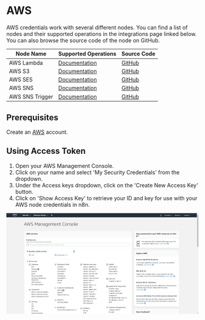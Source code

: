 # AWS

AWS credentials work with several different nodes. You can find a list of nodes and their supported operations in the integrations page linked below. You can also browse the source code of the node on GitHub.

| Node Name       | Supported Operations                                                      | Source Code                                                                                 |
|-----------------|---------------------------------------------------------------------------|---------------------------------------------------------------------------------------------|
| AWS Lambda      | [Documentation](https://n8n.io/integrations/n8n-nodes-base.awsLambda)     | [GitHub](https://github.com/n8n-io/n8n/blob/master/packages/nodes-base/nodes/Aws/AwsLambda.node.ts)     |
| AWS S3          | [Documentation](https://n8n.io/integrations/n8n-nodes-base.awsS3)         | [GitHub](https://github.com/n8n-io/n8n/tree/master/packages/nodes-base/nodes/Aws/S3)         |
| AWS SES         | [Documentation](https://n8n.io/integrations/n8n-nodes-base.awsSes)        | [GitHub](https://github.com/n8n-io/n8n/blob/master/packages/nodes-base/nodes/Aws/AwsSes.node.ts)        |
| AWS SNS         | [Documentation](https://n8n.io/integrations/n8n-nodes-base.awsSns)        | [GitHub](https://github.com/n8n-io/n8n/blob/master/packages/nodes-base/nodes/Aws/AwsSns.node.ts)        |
| AWS SNS Trigger | [Documentation](https://n8n.io/integrations/n8n-nodes-base.awsSnsTrigger) | [GitHub](https://github.com/n8n-io/n8n/blob/master/packages/nodes-base/nodes/Aws/AwsSnsTrigger.node.ts) |


## Prerequisites

Create an [AWS](https://aws.amazon.com/) account.

## Using Access Token

1. Open your AWS Management Console.
2. Click on your name and select 'My Security Credentials' from the dropdown.
3. Under the Access keys dropdown, click on the 'Create New Access Key' button.
4. Click on 'Show Access Key' to retrieve your ID and key for use with your AWS node credentials in n8n.

![Getting AWS credentials](./using-access-token.gif)
